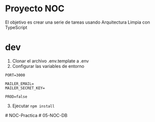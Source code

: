 # Proyecto NOC

El objetivo es crear una serie de tareas usando Arquitectura Limpia con TypeScript

# dev
1. Clonar el archivo .env.template a .env
2. Configurar las variables de entorno
```
PORT=3000

MAILER_EMAIL=
MAILER_SECRET_KEY=

PROD=false
```

3. Ejecutar ```npm install ```

#   N O C - P r a c t i c a  
 #   0 5 - N O C - D B  
 